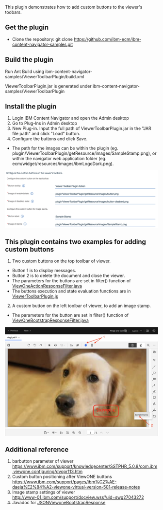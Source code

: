 This plugin demonstrates how to add custom buttons to the viewer's toobars.


## Get the plugin
* Clone the repository: git clone https://github.com/ibm-ecm/ibm-content-navigator-samples.git


## Build the plugin

Run Ant Build using ibm-content-navigator-samples/ViewerToolbarPlugin/build.xml


ViewerToolbarPlugin.jar is generated under ibm-content-navigator-samples/ViewerToolbarPlugin

## Install the plugin
1. Login IBM Content Navigator and open the Admin desktop
2. Go to Plug-Ins in Admin desktop
3. New Plug-in. Input the full path of ViewerToolbarPlugin.jar in the "JAR file path" and click "Load" button.
4. Configure the buttons and click Save.  
- The path for the images can be within the plugin (eg. plugin/ViewerToolbarPlugin/getResource/images/SampleStamp.png), or  within the navigator web application folder (eg. ecm/widget/resources/images/ibmLogoDark.png).

![configuration](/ViewerToolbarPlugin/configuration.png)


## This plugin contains two examples for adding custom buttons
1. Two custom buttons on the top toolbar of viewer.
-  Button 1 is to display messages.
-  Button 2 is to delete the document and close the viewer.
-  The parameters for the buttons are set in filter() function of [ViewOneActionResponseFilter.java](/ViewerToolbarPlugin/src/com/ibm/ecm/extension/viewerToolbar/services/ViewOneActionResponseFilter.java)
-  The buttons execution and state evaluation functions are in [ViewerToolbarPlugin.js](/ViewerToolbarPlugin/src/com/ibm/ecm/extension/viewerToolbar/WebContent/ViewerToolbarPlugin.js)
2. A custom button on the left toolbar of viewer, to add an image stamp.
-  The parameters for the button are set in filter() function of [ViewOneBootstrapResponseFilter.java](/ViewerToolbarPlugin/src/com/ibm/ecm/extension/viewerToolbar/services/ViewOneBootstrapResponseFilter.java)

![image for examples](/ViewerToolbarPlugin/examples.png)

## Additional reference
1. barbutton parameter of viewer  
https://www.ibm.com/support/knowledgecenter/SSTPHR_5.0.8/com.ibm.viewone.configuring/dvopr113.htm
2. Custom button positioning after ViewONE buttons
https://www.ibm.com/support/pages/ibm%C2%AE-daeja%E2%84%A2-viewone-virtual-version-501-release-notes
3. Image stamp settings of viewer  
http://www-01.ibm.com/support/docview.wss?uid=swg27043272
4. Javadoc for [JSONViewoneBootstrapResponse](https://www.ibm.com/support/knowledgecenter/SSEUEX_3.0.8/com.ibm.javaeuc.doc/com/ibm/ecm/json/JSONViewoneBootstrapResponse.html)
